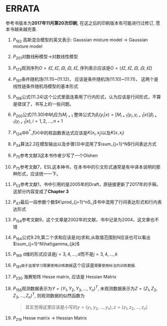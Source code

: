 # ERRATA

参考书版本为**2017年11月第20次印刷**, 在这之后的印刷版本有可能进行过修订, 愿本书越来越完善.
1. $P_{162}$ 高斯混合模型的英文表示: Gaussian misture model $\rightarrow$ Gaussian mixture model
1. $P_{201}$对数线~~形~~模型$\rightarrow$对数线性模型
1. $P_{173}$观测序列$O={红, 红, 白, 白, 红}$, 序列表示应该是$O=(红, 红, 白, 白, 红)$
1. $P_{197}$条件随机场(11.11)\~(11.12)， 应该是条件随机场(11.10)\~(11.11)， 这两个是线性链条件随机场模型的基本形式
1. $P_{198}$公式(11.24)这个公式里面连乘用了行内形式，认为应该是行间形式，不算是错误了，书写上的一些问题。
1. $P_{200}$公式(11.30)中$M_i$应为$M_{i+1}$
   整体公式为$\beta_i(y_i|x)=[M_{i+1}(y_i,y_{i+1}|x)]\beta_{i+1}(y_{i+1}|x),i=1,2,\dots,n+1$
1. $P_{124}$中$b^*,f(x)$中的核函数表达式应该是$K(x_i,x_j)$以及$K(x,x_i)$
1. $P_{34}$算法2.2在模型输出以及步骤(3)中混用了$\sum_{j=1}^N$行间表达方式
1. $P_{75}$参考文献3这本书作者少写了一个Olshen
1. $P_{75}$参考文献7，ESL这本神书，在本书中的引文形式通常是有中译本说明的那种形式，应该统一一下。
1. $P_{53}$参考文献1，书中引用的是2005年的Draft，原链接更新了2017年的手稿，这部分内容变成了**Chapter 3**
1. $P_{47}$最后一段参数个数$K\prod_{j=1}^nS_j$书中混用了行间表达形式和行内表达形式
1. $P_{154}$参考文献9，这个文章是2002年的文献，书中记录为2004，这文章也不错
1. $P_{164}$公式9.29,第二个求和应该是对$j$求和,从取值范围到$N$应该也可以看出$\sum_{j=1}^N\hat\gamma_{jk}$
1. $P_{169}$ d维的形式应该是$j=3,4,\dots,d$而不是$j=3,4,\dots,k$
1. $P_{181}$`由于监督学习需要使用训练数据`这个应该是`需要使用标注的训练数据`.
1. $P_{230}$ 海赛矩阵 Hesse matrix, 应该是 Hessian Matrix
1. $P_{156}$观测数据表示为$Y=(Y_1, Y_2, Y_3, \dots, Y_n)^T$, 未观测数据表示为$Z=(Z_1,Z_2, Z_3,\dots, Z_n)^T$, 则观测数据的似然函数为

    > 其实觉得这里应该是小写的$y=(y_1,y_2,\dots,y_n), z=(z_1, z_2, \dots,z_n)$
1. $P_{219}$ Hesse matrix -> Hessian Matrix


